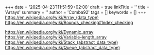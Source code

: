 +++
date = '2025-04-23T11:51:59+02:00'
draft = true
linkTitle = ''
title = 'Arrays'
summary = ''
author = 'Comba92'
tags = []
keywords = []
+++
https://en.wikipedia.org/wiki/Array_(data_type)
https://en.wikipedia.org/wiki/Bounds_checking#Index_checking

https://en.wikipedia.org/wiki/Dynamic_array
https://en.wikipedia.org/wiki/Variable-length_array
https://en.wikipedia.org/wiki/Stack_(abstract_data_type)
https://en.wikipedia.org/wiki/Queue_(abstract_data_type)